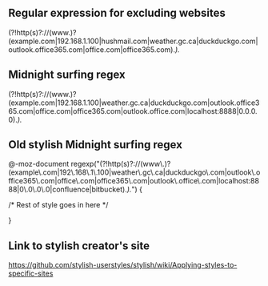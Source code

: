 
Regular expression for excluding websites
--------------------------------------------

(?!http(s)?://(www\.)?(example\.com|192.168.1.100|hushmail\.com|weather\.gc\.ca|duckduckgo\.com|outlook\.office365\.com|office\.com|office365\.com).*).* 


Midnight surfing regex
------------------------
(?!http(s)?://(www\.)?(example\.com|192.168.1.100|weather\.gc\.ca|duckduckgo\.com|outlook\.office365\.com|office\.com|office365\.com|outlook\.office\.com|localhost:8888|0\.0\.0\.0).*).*

Old stylish Midnight surfing regex 
------------------------------------

@-moz-document regexp("(?!http(s)?://(www\\.)?(example\\.com|192\\.168\\.1\\.100|weather\\.gc\\.ca|duckduckgo\\.com|outlook\\.office365\\.com|office\\.com|office365\\.com|outlook\\.office\\.com|localhost:8888|0\\.0\\.0\\.0|confluence|bitbucket).*).*")
{

/* Rest of style goes in here */

}


Link to stylish creator's site
----------------------------------
https://github.com/stylish-userstyles/stylish/wiki/Applying-styles-to-specific-sites